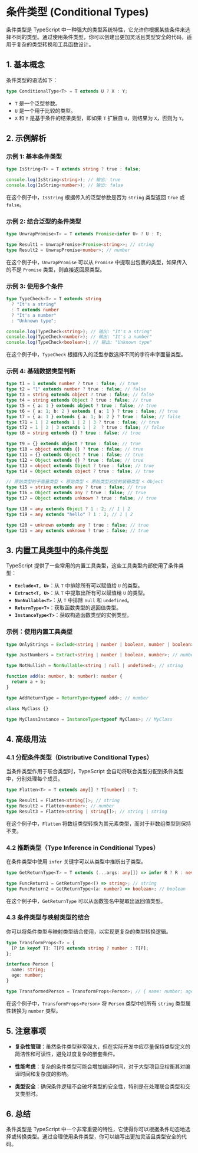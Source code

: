 # 条件类型 (Conditional Types)

条件类型是 TypeScript 中一种强大的类型系统特性，它允许你根据某些条件来选择不同的类型。通过使用条件类型，你可以创建出更加灵活且类型安全的代码，适用于复杂的类型转换和工具函数设计。

## 1. **基本概念**

条件类型的语法如下：

```typescript
type ConditionalType<T> = T extends U ? X : Y;
```

- `T` 是一个泛型参数。
- `U` 是一个用于比较的类型。
- `X` 和 `Y` 是基于条件的结果类型，即如果 `T` 扩展自 `U`，则结果为 `X`，否则为 `Y`。

## 2. **示例解析**

### 示例 1: 基本条件类型

```typescript
type IsString<T> = T extends string ? true : false;

console.log(IsString<string>); // 输出: true
console.log(IsString<number>); // 输出: false
```

在这个例子中，`IsString` 根据传入的泛型参数是否为 `string` 类型返回 `true` 或 `false`。

### 示例 2: 结合泛型的条件类型

```typescript
type UnwrapPromise<T> = T extends Promise<infer U> ? U : T;

type Result1 = UnwrapPromise<Promise<string>>; // string
type Result2 = UnwrapPromise<number>; // number
```

在这个例子中，`UnwrapPromise` 可以从 `Promise` 中提取出包裹的类型，如果传入的不是 `Promise` 类型，则直接返回原类型。

### 示例 3: 使用多个条件

```typescript
type TypeCheck<T> = T extends string
  ? "It's a string"
  : T extends number
  ? "It's a number"
  : "Unknown type";

console.log(TypeCheck<string>); // 输出: "It's a string"
console.log(TypeCheck<number>); // 输出: "It's a number"
console.log(TypeCheck<boolean>); // 输出: "Unknown type"
```

在这个例子中，`TypeCheck` 根据传入的泛型参数选择不同的字符串字面量类型。

### 示例 4: 基础数据类型判断

```typescript
type t1 = 1 extends number ? true : false; // true
type t2 = "1" extends number ? true : false; // false
type t3 = string extends object ? true : false; // false
type t4 = string extends Object ? true : false; // true
type t5 = { a: 1 } extends object ? true : false; // true
type t6 = { a: 1; b: 2 } extends { a: 1 } ? true : false; // true
type t7 = { a: 1 } extends { a: 1; b: 2 } ? true : false; // false
type t71 = 1 | 2 extends 1 | 2 | 3 ? true : false; // true
type t72 = 1 | 2 | 3 extends 1 | 2  ? true : false; // false
type t8 = string extends {} ? true : false; // true

type t9 = {} extends object ? true : false; // true
type t10 = object extends {} ? true : false; // true
type t11 = {} extends Object ? true : false; // true
type t12 = Object extends {} ? true : false; // true
type t13 = object extends Object ? true : false; // true
type t14 = Object extends object ? true : false; // true

// 原始类型的子面量类型 < 原始类型 < 原始类型对应的装箱类型 < Object
type t15 = string extends any ? true : false; // true
type t16 = Object extends any ? true : false; // true
type t17 = Object extends unknown ? true : false; // true

type t18 = any extends Object ? 1 : 2; // 1 | 2
type t19 = any extends "hello" ? 1 : 2; // 1 | 2

type t20 = unknown extends any ? true : false; // true
type t21 = any extends unknown ? true : false; // true
```

## 3. **内置工具类型中的条件类型**

TypeScript 提供了一些常用的内置工具类型，这些工具类型内部使用了条件类型：

- **`Exclude<T, U>`**：从 `T` 中排除所有可以赋值给 `U` 的类型。
- **`Extract<T, U>`**：从 `T` 中提取出所有可以赋值给 `U` 的类型。
- **`NonNullable<T>`**：从 `T` 中排除 `null` 和 `undefined`。
- **`ReturnType<T>`**：获取函数类型的返回值类型。
- **`InstanceType<T>`**：获取构造函数类型的实例类型。

### 示例：使用内置工具类型

```typescript
type OnlyStrings = Exclude<string | number | boolean, number | boolean>; // string

type JustNumbers = Extract<string | number | boolean, number>; // number

type NotNullish = NonNullable<string | null | undefined>; // string

function add(a: number, b: number): number {
  return a + b;
}

type AddReturnType = ReturnType<typeof add>; // number

class MyClass {}

type MyClassInstance = InstanceType<typeof MyClass>; // MyClass
```

## 4. **高级用法**

### 4.1 分配条件类型（Distributive Conditional Types）

当条件类型作用于联合类型时，TypeScript 会自动将联合类型分配到条件类型中，分别处理每个成员。

```typescript
type Flatten<T> = T extends any[] ? T[number] : T;

type Result1 = Flatten<string[]>; // string
type Result2 = Flatten<number>; // number
type Result3 = Flatten<string | string[]>; // string | string
```

在这个例子中，`Flatten` 将数组类型转换为其元素类型，而对于非数组类型则保持不变。

### 4.2 推断类型（Type Inference in Conditional Types）

在条件类型中使用 `infer` 关键字可以从类型中推断出子类型。

```typescript
type GetReturnType<T> = T extends (...args: any[]) => infer R ? R : never;

type FuncReturn1 = GetReturnType<() => string>; // string
type FuncReturn2 = GetReturnType<(a: number) => boolean>; // boolean
```

在这个例子中，`GetReturnType` 可以从函数签名中提取出返回值类型。

### 4.3 条件类型与映射类型的结合

你可以将条件类型与映射类型结合使用，以实现更复杂的类型转换逻辑。

```typescript
type TransformProps<T> = {
  [P in keyof T]: T[P] extends string ? number : T[P];
};

interface Person {
  name: string;
  age: number;
}

type TransformedPerson = TransformProps<Person>; // { name: number; age: number; }
```

在这个例子中，`TransformProps<Person>` 将 `Person` 类型中的所有 `string` 类型属性转换为 `number` 类型。

## 5. **注意事项**

- **复杂性管理**：虽然条件类型非常强大，但在实际开发中应尽量保持类型定义的简洁性和可读性，避免过度复杂的嵌套条件。
- **性能考虑**：复杂的条件类型可能会增加编译时间，对于大型项目应权衡其对编译时间和复杂度的影响。

- **类型安全**：确保条件逻辑不会破坏类型的安全性，特别是在处理联合类型和交叉类型时。

## 6. **总结**

条件类型是 TypeScript 中一个非常重要的特性，它使得你可以根据条件动态地选择或转换类型。通过合理使用条件类型，你可以编写出更加灵活且类型安全的代码。
